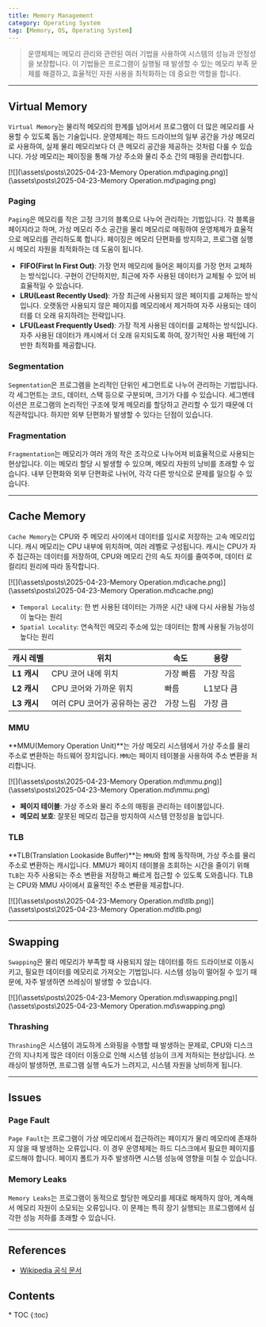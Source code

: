 ```yaml
---
title: Memory Management
category: Operating System
tag: [Memory, OS, Operating System]
---
```


> 운영체제는 메모리 관리와 관련된 여러 기법을 사용하여 시스템의 성능과 안정성을 보장합니다. 이 기법들은 프로그램이 실행될 때 발생할 수 있는 메모리 부족 문제를 해결하고, 효율적인 자원 사용을 최적화하는 데 중요한 역할을 합니다.

---

## Virtual Memory
`Virtual Memory`는 물리적 메모리의 한계를 넘어서서 프로그램이 더 많은 메모리를 사용할 수 있도록 돕는 기술입니다. 운영체제는 하드 드라이브의 일부 공간을 가상 메모리로 사용하여, 실제 물리 메모리보다 더 큰 메모리 공간을 제공하는 것처럼 다룰 수 있습니다. 가상 메모리는 페이징을 통해 가상 주소와 물리 주소 간의 매핑을 관리합니다.

[![](\assets\posts\2025-04-23-Memory Operation.md\paging.png)](\assets\posts\2025-04-23-Memory Operation.md\paging.png)

### Paging
`Paging`은 메모리를 작은 고정 크기의 블록으로 나누어 관리하는 기법입니다. 각 블록을 페이지라고 하며, 가상 메모리 주소 공간을 물리 메모리로 매핑하여 운영체제가 효율적으로 메모리를 관리하도록 합니다. 페이징은 메모리 단편화를 방지하고, 프로그램 실행 시 메모리 자원을 최적화하는 데 도움이 됩니다.

- **FIFO(First In First Out)**: 가장 먼저 메모리에 들어온 페이지를 가장 먼저 교체하는 방식입니다. 구현이 간단하지만, 최근에 자주 사용된 데이터가 교체될 수 있어 비효율적일 수 있습니다.
- **LRU(Least Recently Used)**: 가장 최근에 사용되지 않은 페이지를 교체하는 방식입니다. 오랫동안 사용되지 않은 페이지를 메모리에서 제거하여 자주 사용되는 데이터를 더 오래 유지하려는 전략입니다.
- **LFU(Least Frequently Used)**: 가장 적게 사용된 데이터를 교체하는 방식입니다. 자주 사용된 데이터가 캐시에서 더 오래 유지되도록 하여, 장기적인 사용 패턴에 기반한 최적화를 제공합니다.

### Segmentation
`Segmentation`은 프로그램을 논리적인 단위인 세그먼트로 나누어 관리하는 기법입니다. 각 세그먼트는 코드, 데이터, 스택 등으로 구분되며, 크기가 다를 수 있습니다. 세그멘테이션은 프로그램의 논리적인 구조에 맞게 메모리를 할당하고 관리할 수 있기 때문에 더 직관적입니다. 하지만 외부 단편화가 발생할 수 있다는 단점이 있습니다.

### Fragmentation 
`Fragmentation`는 메모리가 여러 개의 작은 조각으로 나누어져 비효율적으로 사용되는 현상입니다. 이는 메모리 할당 시 발생할 수 있으며, 메모리 자원의 낭비를 초래할 수 있습니다. 내부 단편화와 외부 단편화로 나뉘어, 각각 다른 방식으로 문제를 일으킬 수 있습니다.

---

## Cache Memory
`Cache Memory`는 CPU와 주 메모리 사이에서 데이터를 임시로 저장하는 고속 메모리입니다. 캐시 메모리는 CPU 내부에 위치하며, 여러 레벨로 구성됩니다. 캐시는 CPU가 자주 접근하는 데이터를 저장하여, CPU와 메모리 간의 속도 차이를 줄여주며, 데이터 로컬리티 원리에 따라 동작합니다. 

[![](\assets\posts\2025-04-23-Memory Operation.md\cache.png)](\assets\posts\2025-04-23-Memory Operation.md\cache.png)

- `Temporal Locality`: 한 번 사용된 데이터는 가까운 시간 내에 다시 사용될 가능성이 높다는 원리
- `Spatial Locality`: 연속적인 메모리 주소에 있는 데이터는 함께 사용될 가능성이 높다는 원리

| 캐시 레벨 | 위치 | 속도 | 용량 |
|-|-|-|-|
| **L1 캐시** | CPU 코어 내에 위치 | 가장 빠름 | 가장 작음 |
| **L2 캐시** | CPU 코어와 가까운 위치 | 빠름 | L1보다 큼 |
| **L3 캐시** | 여러 CPU 코어가 공유하는 공간 | 가장 느림 | 가장 큼 |

### MMU
**MMU(Memory Operation Unit)**는 가상 메모리 시스템에서 가상 주소를 물리 주소로 변환하는 하드웨어 장치입니다. `MMU`는 페이지 테이블을 사용하여 주소 변환을 처리합니다. 

[![](\assets\posts\2025-04-23-Memory Operation.md\mmu.png)](\assets\posts\2025-04-23-Memory Operation.md\mmu.png)

- **페이지 테이블**: 가상 주소와 물리 주소의 매핑을 관리하는 테이블입니다.
- **메모리 보호**: 잘못된 메모리 접근을 방지하여 시스템 안정성을 높입니다.

### TLB
**TLB(Translation Lookaside Buffer)**는 `MMU`와 함께 동작하며, 가상 주소를 물리 주소로 변환하는 캐시입니다. MMU가 페이지 테이블을 조회하는 시간을 줄이기 위해 `TLB`는 자주 사용되는 주소 변환을 저장하고 빠르게 접근할 수 있도록 도와줍니다. TLB는 CPU와 MMU 사이에서 효율적인 주소 변환을 제공합니다.

[![](\assets\posts\2025-04-23-Memory Operation.md\tlb.png)](\assets\posts\2025-04-23-Memory Operation.md\tlb.png)

---

## Swapping
`Swapping`은 물리 메모리가 부족할 때 사용되지 않는 데이터를 하드 드라이브로 이동시키고, 필요한 데이터를 메모리로 가져오는 기법입니다. 시스템 성능이 떨어질 수 있기 때문에, 자주 발생하면 쓰레싱이 발생할 수 있습니다.

[![](\assets\posts\2025-04-23-Memory Operation.md\swapping.png)](\assets\posts\2025-04-23-Memory Operation.md\swapping.png)

### Thrashing
`Thrashing`은 시스템이 과도하게 스와핑을 수행할 때 발생하는 문제로, CPU와 디스크 간의 지나치게 많은 데이터 이동으로 인해 시스템 성능이 크게 저하되는 현상입니다. 쓰래싱이 발생하면, 프로그램 실행 속도가 느려지고, 시스템 자원을 낭비하게 됩니다.

---

## Issues

### Page Fault
`Page Fault`는 프로그램이 가상 메모리에서 접근하려는 페이지가 물리 메모리에 존재하지 않을 때 발생하는 오류입니다. 이 경우 운영체제는 하드 디스크에서 필요한 페이지를 로드해야 합니다. 페이지 폴트가 자주 발생하면 시스템 성능에 영향을 미칠 수 있습니다.

### Memory Leaks
`Memory Leaks`는 프로그램이 동적으로 할당한 메모리를 제대로 해제하지 않아, 계속해서 메모리 자원이 소모되는 오류입니다. 이 문제는 특히 장기 실행되는 프로그램에서 심각한 성능 저하를 초래할 수 있습니다.

---

## References
- [Wikipedia 공식 문서](https://wikipedia.org/wiki/)

<nav class="post-toc" markdown="1">
  <h2>Contents</h2>
* TOC
{:toc}
</nav>

